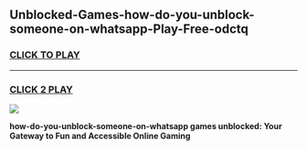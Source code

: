 
## Unblocked-Games-how-do-you-unblock-someone-on-whatsapp-Play-Free-odctq
<h3>
<a href="https://premium76.site?title=how-do-you-unblock-someone-on-whatsapp&ref=21A">CLICK TO PLAY</a></h3>
<hr>

<h3>
<a href="https://premium76.site?title=how-do-you-unblock-someone-on-whatsapp&ref=21A">CLICK 2 PLAY</a>
  
</h3>

<a href="https://premium76.site?title=how-do-you-unblock-someone-on-whatsapp&ref=21A"><img src="https://clearcache.store/games.png"></a>


**how-do-you-unblock-someone-on-whatsapp games unblocked: Your Gateway to Fun and Accessible Online Gaming**
